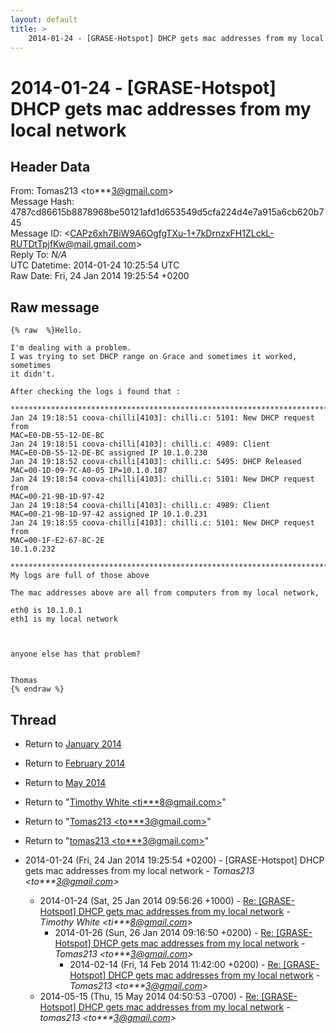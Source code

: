 ```yaml
---
layout: default
title: >
    2014-01-24 - [GRASE-Hotspot] DHCP gets mac addresses from my local network
---
```


# 2014-01-24 - [GRASE-Hotspot] DHCP gets mac addresses from my local network

## Header Data

From: Tomas213 \<to***3@gmail.com\><br>
Message Hash: 4787cd86615b8878968be50121afd1d653549d5cfa224d4e7a915a6cb620b745<br>
Message ID: \<CAPz6xh7BiW9A6OgfgTXu-1+7kDrnzxFH1ZLckL-RUTDtTpjfKw@mail.gmail.com\><br>
Reply To: _N/A_<br>
UTC Datetime: 2014-01-24 10:25:54 UTC<br>
Raw Date: Fri, 24 Jan 2014 19:25:54 +0200<br>

## Raw message

```
{% raw  %}Hello.

I'm dealing with a problem.
I was trying to set DHCP range on Grace and sometimes it worked, sometimes
it didn't.

After checking the logs i found that :

*************************************************************************************************************
Jan 24 19:18:51 coova-chilli[4103]: chilli.c: 5101: New DHCP request from
MAC=E0-DB-55-12-DE-BC
Jan 24 19:18:51 coova-chilli[4103]: chilli.c: 4989: Client
MAC=E0-DB-55-12-DE-BC assigned IP 10.1.0.230
Jan 24 19:18:52 coova-chilli[4103]: chilli.c: 5495: DHCP Released
MAC=00-1D-09-7C-A0-05 IP=10.1.0.187
Jan 24 19:18:54 coova-chilli[4103]: chilli.c: 5101: New DHCP request from
MAC=00-21-9B-1D-97-42
Jan 24 19:18:54 coova-chilli[4103]: chilli.c: 4989: Client
MAC=00-21-9B-1D-97-42 assigned IP 10.1.0.231
Jan 24 19:18:55 coova-chilli[4103]: chilli.c: 5101: New DHCP request from
MAC=00-1F-E2-67-8C-2E
10.1.0.232

*************************************************************************************************************
My logs are full of those above

The mac addresses above are all from computers from my local network,

eth0 is 10.1.0.1
eth1 is my local network



anyone else has that problem?


Thomas
{% endraw %}
```

## Thread

+ Return to [January 2014](/archive/2014/01)
+ Return to [February 2014](/archive/2014/02)
+ Return to [May 2014](/archive/2014/05)

+ Return to "[Timothy White <ti***8<span>@</span>gmail.com>](/authors/ti___8_at_gmail_com)"
+ Return to "[Tomas213 <to***3<span>@</span>gmail.com>](/authors/to___3_at_gmail_com)"
+ Return to "[tomas213 <to***3<span>@</span>gmail.com>](/authors/to___3_at_gmail_com)"

+ 2014-01-24 (Fri, 24 Jan 2014 19:25:54 +0200) - [GRASE-Hotspot] DHCP gets mac addresses from my local network - _Tomas213 \<to***3@gmail.com\>_
  + 2014-01-24 (Sat, 25 Jan 2014 09:56:26 +1000) - [Re: [GRASE-Hotspot] DHCP gets mac addresses from my local network](/archive/2014/01/fbf1a2763a00ba2bc87375191936250c4ca628b8d2351fe14eb6a023ed7f2da1) - _Timothy White \<ti***8@gmail.com\>_
    + 2014-01-26 (Sun, 26 Jan 2014 09:16:50 +0200) - [Re: [GRASE-Hotspot] DHCP gets mac addresses from my local network](/archive/2014/01/b3746dbd30c5b5ee3b187d6ce4c3ef1dcc893e832f803e0b480a72f05173ded2) - _Tomas213 \<to***3@gmail.com\>_
      + 2014-02-14 (Fri, 14 Feb 2014 11:42:00 +0200) - [Re: [GRASE-Hotspot] DHCP gets mac addresses from my local network](/archive/2014/02/889b120fa0546a7f6b1e8d1ee5f57b5d99d255e88fd9e21248aa3ad940b8ea92) - _Tomas213 \<to***3@gmail.com\>_
  + 2014-05-15 (Thu, 15 May 2014 04:50:53 -0700) - [Re: [GRASE-Hotspot] DHCP gets mac addresses from my local network](/archive/2014/05/9a4b2d21ac1caa5b7aa679b01dfa85ea0e20c8076f0805b1672c15b2e6318bcd) - _tomas213 \<to***3@gmail.com\>_

